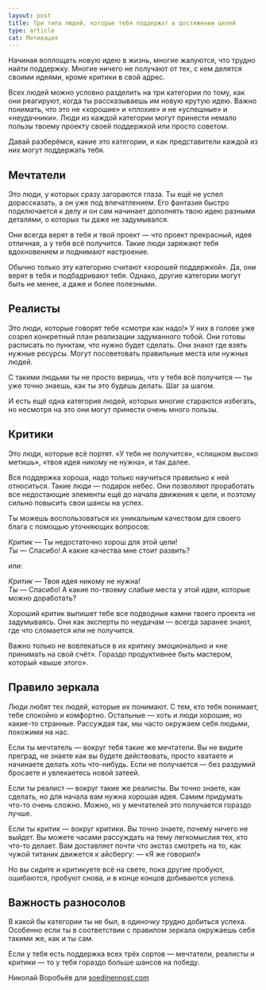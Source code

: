 ```yaml
---
layout: post
title: Три типа людей, которые тебя поддержат в достижении целей
type: article
cat: Мотивация
---
```


Начиная воплощать новую идею в жизнь, многие жалуются, что трудно найти поддержку. Многие ничего не получают от тех, с кем делятся своими идеями, кроме критики в свой адрес.

Всех людей можно условно разделить на три категории по тому, как они реагируют, когда ты рассказываешь им новую крутую идею. Важно понимать, что это не «хорошие» и «плохие» и не «успешные» и «неудачники». Люди из каждой категории могут принести немало пользы твоему проекту своей поддержкой или просто советом.

Давай разберёмся, какие это категории, и как представители каждой из них могут поддержать тебя.

## Мечтатели

Это люди, у которых сразу загораются глаза. Ты ещё не успел дорассказать, а он уже под впечатлением. Его фантазия быстро подключается к делу и он сам начинает дополнять твою идею разными деталями, о которых ты даже не задумывался.

Они всегда верят в тебя и твой проект — что проект прекрасный, идея отличная, а у тебя всё получится. Такие люди заряжают тебя вдохновением и поднимают настроение.

Обычно только эту категорию считают «хорошей поддержкой». Да, они верят в тебя и подбадривают тебя. Однако, другие категории могут быть не менее, а даже и более полезными.

## Реалисты

Это люди, которые говорят тебе «смотри как надо!» У них в голове уже созрел конкретный план реализации задуманного тобой. Они готовы расписать по пунктам, что нужно будет сделать. Они знают где взять нужные ресурсы. Могут посоветовать правильные места или нужных людей.

С такими людьми ты не просто веришь, что у тебя всё получится — ты уже точно знаешь, как ты это будешь делать. Шаг за шагом.

И есть ещё одна категория людей, которых многие стараются избегать, но несмотря на это они могут принести очень много пользы.

## Критики

Это люди, которые всё портят. «У тебя не получится», «слишком высоко метишь», «твоя идея никому не нужна», и так далее.

Вся поддержка хороша, надо только научиться правильно к ней относиться. Такие люди — подарок небес. Они позволяют проработать все недостающие элементы ещё до начала движения к цели, и поэтому сильно повысить свои шансы на успех.

Ты можешь воспользоваться их уникальным качеством для своего блага с помощью уточняющих вопросов:

_Критик_ — Ты недостаточно хорош для этой цели!  
_Ты_ — Спасибо! А какие качества мне стоит развить?

или:

_Критик_ — Твоя идея никому не нужна!  
_Ты_ — Спасибо! А какие по-твоему слабые места у этой идеи, которые можно доработать?

Хороший критик выпишет тебе все подводные камни твоего проекта не задумываясь. Они как эксперты по неудачам — всегда заранее знают, где что сломается или не получится.

Важно только не вовлекаться в их критику эмоционально и «не принимать на свой счёт». Гораздо продуктивнее быть мастером, который «выше этого».

## Правило зеркала

Люди любят тех людей, которые их понимают. С тем, кто тебя понимает, тебе спокойно и комфортно. Остальные — хоть и люди хорошие, но какие-то странные. Рассуждая так, мы часто окружаем себя людьми, похожими на нас.

Если ты мечтатель — вокруг тебя такие же мечтатели. Вы не видите преград, не знаете как вы будете действовать, просто хватаете и начинаете делать хоть что-нибудь. Если не получается — без раздумий бросаете и увлекаетесь новой затеей.

Если ты реалист — вокруг такие же реалисты. Вы точно знаете, как сделать, но для начала вам нужна хорошая идея. Самим придумать что-то очень сложно. Можно, но у мечтателей это получается гораздо лучше.

Если ты критик — вокруг критики. Вы точно знаете, почему ничего не выйдет. Вы можете часами рассуждать на тему легкомыслия тех, кто что-то делает. Вам доставляет почти что экстаз смотреть на то, как чужой титаник движется к айсбергу: — «Я же говорил!»

Но вы сидите и критикуете всё на свете, пока другие пробуют, ошибаются, пробуют снова, и в конце концов добиваются успеха.

## Важность разносолов

В какой бы категории ты не был, в одиночку трудно добиться успеха. Особенно если ты в соответствии с правилом зеркала окружаешь себя такими же, как и ты сам.

Если у тебя есть поддержка всех трёх сортов — мечтатели, реалисты и критики — то у тебя гораздо больше шансов на победу.

Николай Воробьёв для [soedinennost.com](http://soedinennost.com/)